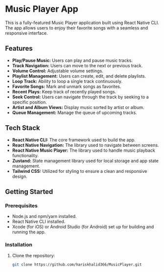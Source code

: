 # Music Player App

This is a fully-featured Music Player application built using React Native CLI. The app allows users to enjoy their favorite songs with a seamless and responsive interface.

## Features

- **Play/Pause Music:** Users can play and pause music tracks.
- **Track Navigation:** Users can move to the next or previous track.
- **Volume Control:** Adjustable volume settings.
- **Playlist Management:** Users can create, edit, and delete playlists.
- **Loop Track:** Ability to loop a single track continuously.
- **Favorite Songs:** Mark and unmark songs as favorites.
- **Recent Plays:** Keep track of recently played songs.
- **Seek Control:** Users can navigate through the track by seeking to a specific position.
- **Artist and Album Views:** Display music sorted by artist or album.
- **Queue Management:** Manage the queue of upcoming tracks.

## Tech Stack

- **React Native CLI:** The core framework used to build the app.
- **React Native Navigation:** The library used to navigate between screens.
- **React Native Music Player:** The library used to handle music playback functionality.
- **Zustand:** State management library used for local storage and app state management.
- **Tailwind CSS:** Utilized for styling to ensure a clean and responsive design.

## Getting Started

### Prerequisites

- Node.js and npm/yarn installed.
- React Native CLI installed.
- Xcode (for iOS) or Android Studio (for Android) set up for building and running the app.

### Installation

1. Clone the repository:
   ```bash
   git clone https://github.com/hariskhalid366/MusicPlayer.git
   ```
